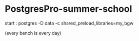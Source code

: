 # PostgresPro-summer-school

start : postgres -D data -c shared_preload_libraries=my_bgw

(every bench is every day)
